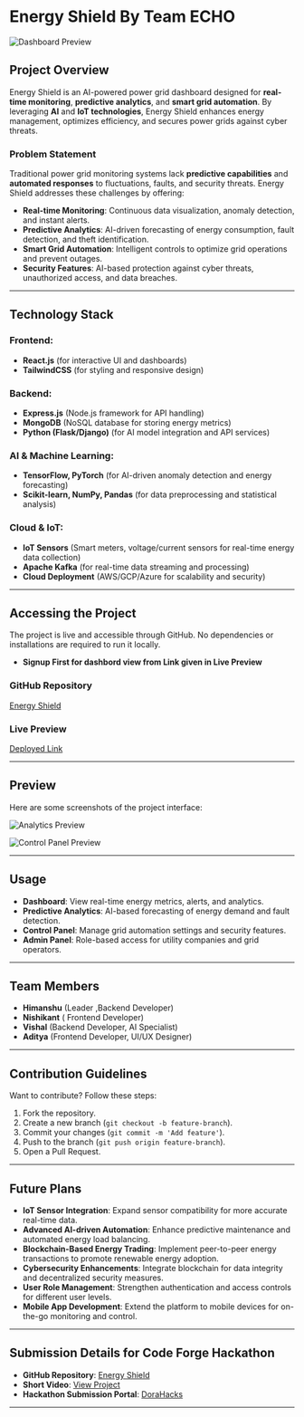 # Energy Shield By Team ECHO
![Dashboard Preview](page-1.jpg)

## Project Overview

Energy Shield is an AI-powered power grid dashboard designed for **real-time monitoring**, **predictive analytics**, and **smart grid automation**. By leveraging **AI** and **IoT technologies**, Energy Shield enhances energy management, optimizes efficiency, and secures power grids against cyber threats.

### Problem Statement

Traditional power grid monitoring systems lack **predictive capabilities** and **automated responses** to fluctuations, faults, and security threats. Energy Shield addresses these challenges by offering:

- **Real-time Monitoring**: Continuous data visualization, anomaly detection, and instant alerts.
- **Predictive Analytics**: AI-driven forecasting of energy consumption, fault detection, and theft identification.
- **Smart Grid Automation**: Intelligent controls to optimize grid operations and prevent outages.
- **Security Features**: AI-based protection against cyber threats, unauthorized access, and data breaches.

---

## Technology Stack

### Frontend:

- **React.js** (for interactive UI and dashboards)
- **TailwindCSS** (for styling and responsive design)

### Backend:

- **Express.js** (Node.js framework for API handling)
- **MongoDB** (NoSQL database for storing energy metrics)
- **Python (Flask/Django)** (for AI model integration and API services)

### AI & Machine Learning:

- **TensorFlow, PyTorch** (for AI-driven anomaly detection and energy forecasting)
- **Scikit-learn, NumPy, Pandas** (for data preprocessing and statistical analysis)

### Cloud & IoT:

- **IoT Sensors** (Smart meters, voltage/current sensors for real-time energy data collection)
- **Apache Kafka** (for real-time data streaming and processing)
- **Cloud Deployment** (AWS/GCP/Azure for scalability and security)

---

## Accessing the Project

The project is live and accessible through GitHub. No dependencies or installations are required to run it locally.
- **Signup First for dashbord view from Link given in Live Preview**

### GitHub Repository

[Energy Shield](https://github.com/Nishikantkumar-98/AI-driven-Energy-Shield)

### Live Preview

[Deployed Link](https://nishikantkumar-98.github.io/AI-driven-Energy-Shield/)

---

## Preview

Here are some screenshots of the project interface:


![Analytics Preview](page-2.png)

![Control Panel Preview](page-3.png)


---

## Usage

- **Dashboard**: View real-time energy metrics, alerts, and analytics.
- **Predictive Analytics**: AI-based forecasting of energy demand and fault detection.
- **Control Panel**: Manage grid automation settings and security features.
- **Admin Panel**: Role-based access for utility companies and grid operators.

---

## Team Members

- **Himanshu** (Leader ,Backend Developer)
- **Nishikant** ( Frontend Developer)
- **Vishal** (Backend Developer, AI Specialist)
- **Aditya** (Frontend Developer, UI/UX Designer)

---

## Contribution Guidelines

Want to contribute? Follow these steps:

1. Fork the repository.
2. Create a new branch (`git checkout -b feature-branch`).
3. Commit your changes (`git commit -m 'Add feature'`).
4. Push to the branch (`git push origin feature-branch`).
5. Open a Pull Request.

---

## Future Plans

- **IoT Sensor Integration**: Expand sensor compatibility for more accurate real-time data.
- **Advanced AI-driven Automation**: Enhance predictive maintenance and automated energy load balancing.
- **Blockchain-Based Energy Trading**: Implement peer-to-peer energy transactions to promote renewable energy adoption.
- **Cybersecurity Enhancements**: Integrate blockchain for data integrity and decentralized security measures.
- **User Role Management**: Strengthen authentication and access controls for different user levels.
- **Mobile App Development**: Extend the platform to mobile devices for on-the-go monitoring and control.

---

## Submission Details for Code Forge Hackathon

- **GitHub Repository**: [Energy Shield](https://github.com/Nishikantkumar-98/AI-driven-Energy-Shield)
- **Short Video**: [View Project](https://github.com/NishikantKumar-98/AI-driven-Energy-Shield/blob/25f5f3787236cd5138aa61ed73573e615edd8c9f/Echo%20video.mp4)
- **Hackathon Submission Portal**: [DoraHacks](https://dorahacks.io/hackathon/codeforge/detail)

---

##
